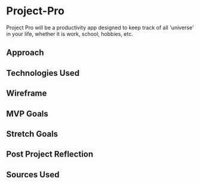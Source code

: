 # Project-Pro
Project Pro will be a productivity app designed to keep track of all 'universe' in your life, whether it is work, school, hobbies, etc.

## Approach

## Technologies Used


## Wireframe

## MVP Goals


## Stretch Goals


## Post Project Reflection

## Sources Used